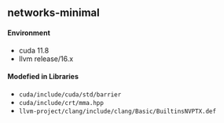 ## networks-minimal

#### Environment

- cuda 11.8
- llvm release/16.x

#### Modefied in Libraries

- ```cuda/include/cuda/std/barrier```
- ```cuda/include/crt/mma.hpp```
- ```llvm-project/clang/include/clang/Basic/BuiltinsNVPTX.def```